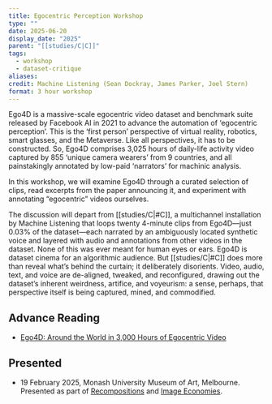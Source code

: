 ```yaml
---
title: Egocentric Perception Workshop
type: ""
date: 2025-06-20
display_date: "2025"
parent: "[[studies/C|C]]"
tags:
  - workshop
  - dataset-critique
aliases: 
credit: Machine Listening (Sean Dockray, James Parker, Joel Stern)
format: 3 hour workshop
---
```

Ego4D is a massive-scale egocentric video dataset and benchmark suite released by Facebook AI in 2021 to advance the automation of ‘egocentric perception’. This is the ‘first person’ perspective of virtual reality, robotics, smart glasses, and the Metaverse. Like all perspectives, it has to be constructed. So, Ego4D comprises 3,025 hours of daily-life activity video captured by 855 ‘unique camera wearers’ from 9 countries, and all painstakingly annotated by low-paid ‘narrators’ for machinic analysis.

In this workshop, we will examine Ego4D through a curated selection of clips, read excerpts from the paper announcing it, and experiment with annotating “egocentric” videos ourselves.

The discussion will depart from [[studies/C|#C]], a multichannel installation by Machine Listening that loops twenty 4-minute clips from Ego4D—just 0.03% of the dataset—each narrated by an ambiguously located synthetic voice and layered with audio and annotations from other videos in the dataset. None of this was ever meant for human eyes or ears. Ego4D is dataset cinema for an algorithmic audience. But [[studies/C|#C]] does more than reveal what’s behind the curtain; it deliberately disorients. Video, audio, text, and voice are de-aligned, tweaked, and reconfigured, drawing out the dataset’s inherent weirdness, artifice, and voyeurism: a sense, perhaps, that perspective itself is being captured, mined, and commodified.

## Advance Reading

- [Ego4D: Around the World in 3,000 Hours of Egocentric Video](https://scontent.fmel16-1.fna.fbcdn.net/v/t39.8562-6/10000000_847983305881306_7509059106343724260_n.pdf?_nc_cat=104&ccb=1-7&_nc_sid=b8d81d&_nc_ohc=zxYXIrNlN4sQ7kNvgFj36w7&_nc_oc=Adhvkf0xvU3j9GtKpZwxsF6jtfXKfOF8XupjtP1WGmm598df09IR9iF95Ly2-8ZX9TM&_nc_zt=14&_nc_ht=scontent.fmel16-1.fna&_nc_gid=AbBWPG6I2BblolipkUOWP8E&oh=00_AYAqM08qTkA5xStSfX_DICG2-DFwZ0wr32WtC3jEJRMNoQ&oe=67A8AC90)

## Presented
- 19 February 2025, Monash University Museum of Art, Melbourne. Presented as part of [Recompositions](https://westspace.org.au/program/recompositions) and [Image Economies](https://www.monash.edu/muma/exhibitions/upcoming/upcoming-placeholder/image-economies).